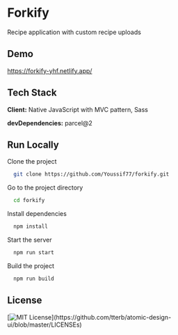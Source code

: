 # Forkify

Recipe application with custom recipe uploads

## Demo

https://forkify-yhf.netlify.app/

## Tech Stack

**Client:** Native JavaScript with MVC pattern, Sass

**devDependencies:** parcel@2

## Run Locally

Clone the project

```bash
  git clone https://github.com/Youssif77/forkify.git
```

Go to the project directory

```bash
  cd forkify
```

Install dependencies

```bash
  npm install
```

Start the server

```bash
  npm run start
```

Build the project

```bash
  npm run build
```

## License

[![MIT License](https://img.shields.io/apm/l/atomic-design-ui.svg?)](https://github.com/tterb/atomic-design-ui/blob/master/LICENSEs)
